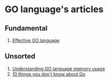 # GO language's articles

## Fundamental
1. [Effective GO language](https://golang.org/doc/effective_go.html "Effective GO language")


## Unsorted
1. [Understanding GO language memory usage](https://deferpanic.com/blog/understanding-golang-memory-usage/ "Understanding GO language memory usage")
2. [10 things you don't know about Go](https://talks.golang.org/2012/10things.slide "10 things you don't know about Go")
